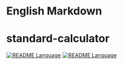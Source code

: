 
# English Markdown

# standard-calculator

[![README Language](https://img.shields.io/badge/language-arabic-green.svg?style=for-the-badge&logo=appveyor)](https://github.com/nacersalaheddine/standard-calculator)
[![README Language](https://img.shields.io/badge/language-english-critical.svg?style=for-the-badge&logo=appveyor)](https://github.com/nacersalaheddine/standard-calculator/blob/master/README-ENG.md)

